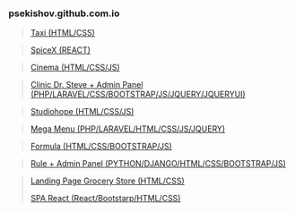 ### psekishov.github.com.io
>[Taxi (HTML/CSS)](http://psekishov.github.io/static-taxi "Static Site Taxi")

>[SpiceX (REACT)](http://react.studiohope.com.ua "React SpiceX")

>[Cinema (HTML/CSS/JS)](https://psekishov.github.io/cinema/ "Cinema online")

>[Clinic Dr. Steve + Admin Panel (PHP/LARAVEL/CSS/BOOTSTRAP/JS/JQUERY/JQUERYUI)](http://h96085oj.beget.tech "Site Clinic Dr. Steve")

>[Studiohope (HTML/CSS/JS)](https://studiohope.com.ua "studiohope")

>[Mega Menu (PHP/LARAVEL/HTML/CSS/JS/JQUERY)](http://laraveltest.studiohope.com.ua "Mega Menu")

>[Formula (HTML/CSS/BOOTSTRAP/JS)](https://live.studiohope.com.ua "studiohope")

>[Rule + Admin Panel (PYTHON/DJANGO/HTML/CSS/BOOTSTRAP/JS)](https://rule.studiohope.site "Rule")

>[Landing Page Grocery Store (HTML/CSS)](https://psekishov.github.io/grocerystore/ "Grocery Store")
>
>[SPA React (React/Bootstarp/HTML/CSS)](https://psekishov.github.io/react-food/ "Food")


